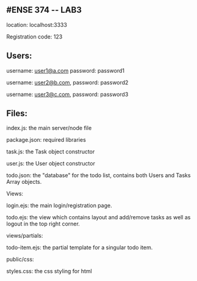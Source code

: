 #ENSE 374 -- LAB3
---

location: localhost:3333

Registration code: 123


Users:
---

username: user1@a.com
password: password1

username: user2@b.com,
password: password2

username: user3@c.com,
password: password3


Files:
---

index.js: the main server/node file

package.json: required libraries

task.js: the Task object constructor

user.js: the User object constructor

todo.json: the "database" for the todo list, contains both Users and Tasks Array objects.

Views:

login.ejs: the main login/registration page.

todo.ejs: the view which contains layout and add/remove tasks as well as logout in the top right corner.

views/partials:

todo-item.ejs: the partial template for a singular todo item.


public/css:

styles.css: the css styling for html

